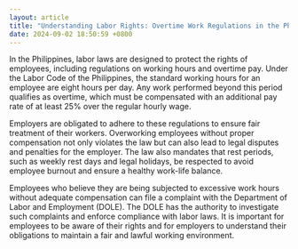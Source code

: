 ```yaml
---
layout: article
title: "Understanding Labor Rights: Overtime Work Regulations in the Philippines"
date: 2024-09-02 18:50:59 +0800
---
```


<p>In the Philippines, labor laws are designed to protect the rights of employees, including regulations on working hours and overtime pay. Under the Labor Code of the Philippines, the standard working hours for an employee are eight hours per day. Any work performed beyond this period qualifies as overtime, which must be compensated with an additional pay rate of at least 25% over the regular hourly wage.</p><p>Employers are obligated to adhere to these regulations to ensure fair treatment of their workers. Overworking employees without proper compensation not only violates the law but can also lead to legal disputes and penalties for the employer. The law also mandates that rest periods, such as weekly rest days and legal holidays, be respected to avoid employee burnout and ensure a healthy work-life balance.</p><p>Employees who believe they are being subjected to excessive work hours without adequate compensation can file a complaint with the Department of Labor and Employment (DOLE). The DOLE has the authority to investigate such complaints and enforce compliance with labor laws. It is important for employees to be aware of their rights and for employers to understand their obligations to maintain a fair and lawful working environment.</p>
